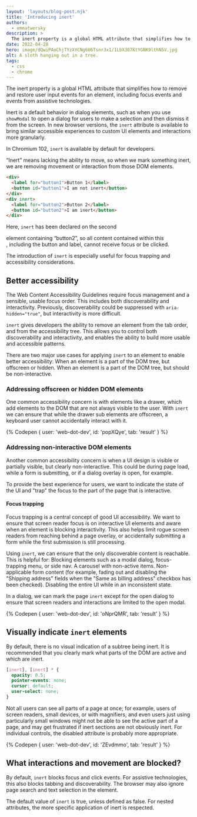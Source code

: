 ```yaml
---
layout: 'layouts/blog-post.njk'
title: 'Introducing inert'
authors:
  - emmatwersky
description: >
  The inert property is a global HTML attribute that simplifies how to remove and restore user input events for an element, including focus events and events from assistive technologies. In Chromium 102, `inert` is available by default for developers.
date: 2022-04-28
hero: image/dQwiPAoChjTYzXYCNg6U6Tsnr3x1/1LbX307KtYGNK9lthN5V.jpg
alt: A sloth hanging out in a tree.
tags:
  - css
  - chrome
---
```


The inert property is a global HTML attribute that simplifies how to remove and restore user input events for an element, including focus events and events from assistive technologies. 

Inert is a default behavior in dialog elements, such as when you use `showModal` to open a dialog for users to make a selection and then dismiss it from the screen. In new browser versions, the `inert` attribute is available to bring similar accessible experiences to custom UI elements and interactions more granularly.

In Chromium 102, `inert` is available by default for developers.

“Inert” means lacking the ability to move, so when we mark something inert, we are removing movement or interaction from those DOM elements.

```html
<div>
  <label for="button1">Button 1</label>
  <button id="button1">I am not inert</button>
</div>
<div inert>
  <label for="button2">Button 2</label>
  <button id="button2">I am inert</button>
</div>
```

Here, `inert` has been declared on the second <div> element containing “button2”, so all content contained within this <div>, including the button and label, cannot receive focus or be clicked. 

The introduction of `inert` is especially useful for focus trapping and accessibility considerations.

## Better accessibility

The Web Content Accessibility Guidelines require focus management and a sensible, usable focus order. This includes both discoverability and interactivity. Previously, discoverability could be suppressed with `aria-hidden="true"`, but interactivity is more difficult.

`inert` gives developers the ability to remove an element from the tab order, and from the accessibility tree. This allows you to control both discoverability and interactivity, and enables the ability to build more usable and accessible patterns.

There are two major use cases for applying `inert` to an element to enable better accessibility:
When an element is a part of the DOM tree, but offscreen or hidden.
When an element is a part of the DOM tree, but should be non-interactive.

### Addressing offscreen or hidden DOM elements

One common accessibility concern is with elements like a drawer, which add elements to the DOM that are not always visible to the user. With `inert` we can ensure that while the drawer sub elements are offscreen, a keyboard user cannot accidentally interact with it.

{% Codepen {
  user: 'web-dot-dev',
  id: 'popXQye',
  tab: 'result'
} %}

### Addressing non-interactive DOM elements

Another common accessibility concern is when a UI design is visible or partially visible, but clearly non-interactive. This could be during page load, while a form is submitting, or if a dialog overlay is open, for example.

To provide the best experience for users, we want to indicate the state of the UI and "trap" the focus to the part of the page that is interactive.

#### Focus trapping

Focus trapping is a central concept of good UI accessibility. We want to ensure that screen reader focus is on interactive UI elements and aware when an element is blocking interactivity. This also helps limit rogue screen readers from reaching behind a page overlay, or accidentally submitting a form while the first submission is still processing.

Using `inert`, we can ensure that the only discoverable content is reachable. This is helpful for:
Blocking elements such as a modal dialog, focus-trapping menu, or side nav.
A carousel with non-active items.
Non-applicable form content (for example, fading out and disabling the "Shipping address" fields when the "Same as billing address" checkbox has been checked).
Disabling the entire UI while in an inconsistent state.

In a dialog, we can mark the page `inert` except for the open dialog to ensure that screen readers and interactions are limited to the open modal. 

{% Codepen {
  user: 'web-dot-dev',
  id: 'oNprQMR',
  tab: 'result'
} %}

## Visually indicate `inert` elements

By default, there is no visual indication of a subtree being inert. It is recommended that you clearly mark what parts of the DOM are active and which are inert. 

```css
[inert], [inert] * {
  opacity: 0.5;
  pointer-events: none;
  cursor: default;
  user-select: none;
}
```

Not all users can see all parts of a page at once; for example, users of screen readers, small devices, or with magnifiers, and even users just using particularly small windows might not be able to see the active part of a page, and may get frustrated if inert sections are not obviously inert. For individual controls, the disabled attribute is probably more appropriate.

{% Codepen {
  user: 'web-dot-dev',
  id: 'ZEvdmmo',
  tab: 'result'
} %}

## What interactions and movement are blocked?

By default, `inert` blocks focus and click events. For assistive technologies, this also blocks tabbing and discoverability. The browser may also ignore page search and text selection in the element. 

The default value of `inert` is true, unless defined as false. For nested attributes, the more specific application of inert is respected.
